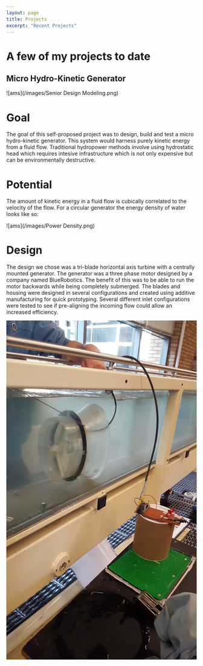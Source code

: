 ```yaml
---
layout: page
title: Projects
excerpt: "Recent Projects"
---
```


# A few of my projects to date  

## Micro Hydro-Kinetic Generator

![ams](/images/Senior Design Modeling.png)   

# Goal
The goal of this self-proposed project was to design, build and test a micro hydro-kinetic generator. This system would harness purely kinetic energy from a fluid flow. Traditional hydropower methods involve using hydrostatic head which requires intesive infrastructure which is not only expensive but can be environmentally destructive.

# Potential
The amount of kinetic energy in a fluid flow is cubically correlated to the velocity of the flow. For a circular generator the energy density of water looks like so:

![ams](/images/Power Density.png)

# Design
The design we chose was a tri-blade horizontal axis turbine with a centrally mounted generator. The generator was a three phase motor designed by a company named BlueRobotics. The benefit of this was to be able to run the motor backwards while being completely submerged. The blades and housing were designed in several configurations and created using additive manufacturing for quick prototyping. Several different inlet configurations were tested to see if pre-aligning the incoming flow could allow an increased efficiency.

![ams](/images/Testing.jpg)
